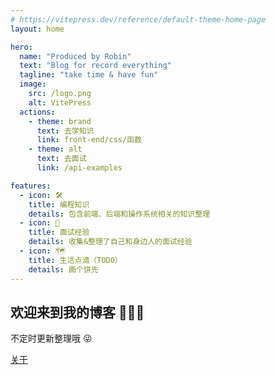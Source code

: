 ```yaml
---
# https://vitepress.dev/reference/default-theme-home-page
layout: home

hero:
  name: "Produced by Robin"
  text: "Blog for record everything"
  tagline: "take time & have fun"
  image:
    src: /logo.png
    alt: VitePress
  actions:
    - theme: brand
      text: 去学知识
      link: front-end/css/函数
    - theme: alt
      text: 去面试
      link: /api-examples

features:
  - icon: 🛠️
    title: 编程知识
    details: 包含前端、后端和操作系统相关的知识整理
  - icon: 💬
    title: 面试经验
    details: 收集&整理了自己和身边人的面试经验
  - icon: 🗺️
    title: 生活点滴（TODO）
    details: 画个饼先
---
```



## 欢迎来到我的博客 :tada::tada::tada:

不定时更新整理哦 :stuck_out_tongue_winking_eye:

[关于](/about)

